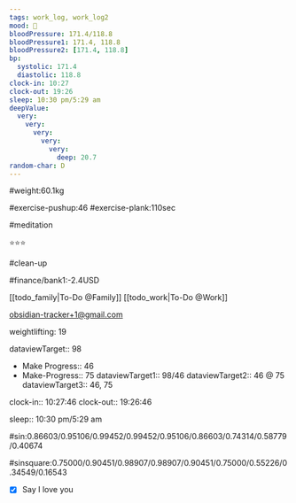 ```yaml
---
tags: work_log, work_log2
mood: 🙁
bloodPressure: 171.4/118.8
bloodPressure1: 171.4, 118.8
bloodPressure2: [171.4, 118.8]
bp:
  systolic: 171.4
  diastolic: 118.8
clock-in: 10:27
clock-out: 19:26
sleep: 10:30 pm/5:29 am
deepValue:
  very:
    very:
      very:
        very:
          very:
            deep: 20.7
random-char: D
---
```


#weight:60.1kg

#exercise-pushup:46
#exercise-plank:110sec

#meditation

⭐⭐⭐

#clean-up

#finance/bank1:-2.4USD

[[todo_family|To-Do @Family]]
[[todo_work|To-Do @Work]]

obsidian-tracker+1@gmail.com

weightlifting: 19

dataviewTarget:: 98

- Make Progress:: 46
- Make-Progress:: 75
  dataviewTarget1:: 98/46
  dataviewTarget2:: 46 @ 75
  dataviewTarget3:: 46, 75

clock-in:: 10:27:46
clock-out:: 19:26:46

sleep:: 10:30 pm/5:29 am

#sin:0.86603/0.95106/0.99452/0.99452/0.95106/0.86603/0.74314/0.58779/0.40674

#sinsquare:0.75000/0.90451/0.98907/0.98907/0.90451/0.75000/0.55226/0.34549/0.16543

- [x] Say I love you
